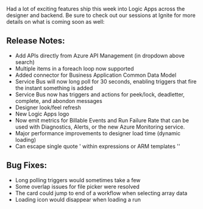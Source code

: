 Had a lot of exciting features ship this week into Logic Apps across the designer and backend.  Be sure to check out our sessions at Ignite for more details on what is coming soon as well:

## Release Notes:
* Add APIs directly from Azure API Management (in dropdown above search)
* Multiple items in a foreach loop now supported
* Added connector for Business Application Common Data Model
* Service Bus will now long poll for 30 seconds, enabling triggers that fire the instant something is added
* Service Bus now has triggers and actions for peek/lock, deadletter, complete, and abondon messages
* Designer look/feel refresh
* New Logic Apps logo
* Now emit metrics for Billable Events and Run Failure Rate that can be used with Diagnostics, Alerts, or the new Azure Monitoring service.
* Major performance improvements to designer load time (dynamic loading)
* Can escape single quote ' within expressions or ARM templates ''

## Bug Fixes:
* Long polling triggers would sometimes take a few
* Some overlap issues for file picker were resolved
* The card could jump to end of a workflow when selecting array data
* Loading icon would disappear when loading a run
